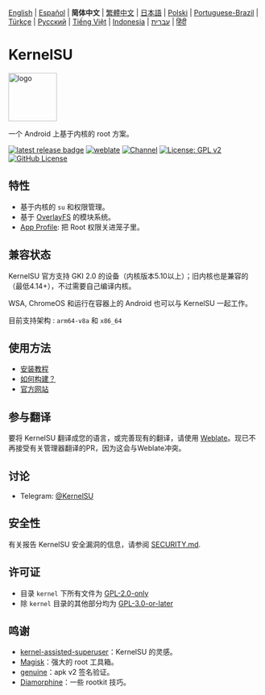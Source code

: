 [English](README.md) | [Español](README_ES.md) | **简体中文** | [繁體中文](README_TW.md) | [日本語](README_JP.md) | [Polski](README_PL.md) | [Portuguese-Brazil](README_PT-BR.md) | [Türkçe](README_TR.md) | [Русский](README_RU.md) | [Tiếng Việt](README_VI.md) | [Indonesia](README_ID.md) | [עברית](README_iw.md) | [हिंदी](README_IN.md)

# KernelSU

<img src="https://kernelsu.org/logo.png" style="width: 96px;" alt="logo">

一个 Android 上基于内核的 root 方案。

[![latest release badge](https://img.shields.io/github/v/release/wxt1221/KernelSU?label=Release&logo=github)](https://github.com/wxt1221/KernelSU/releases/latest)
[![weblate](https://img.shields.io/badge/Localization-Weblate-teal?logo=weblate)](https://hosted.weblate.org/engage/kernelsu)
[![Channel](https://img.shields.io/badge/Follow-Telegram-blue.svg?logo=telegram)](https://t.me/KernelSU)
[![License: GPL v2](https://img.shields.io/badge/License-GPL%20v2-orange.svg?logo=gnu)](https://www.gnu.org/licenses/old-licenses/gpl-2.0.en.html)
[![GitHub License](https://img.shields.io/github/license/wxt1221/KernelSU?logo=gnu)](/LICENSE)


## 特性

- 基于内核的 `su` 和权限管理。
- 基于 [OverlayFS](https://en.wikipedia.org/wiki/OverlayFS) 的模块系统。
- [App Profile](https://kernelsu.org/guide/app-profile.html): 把 Root 权限关进笼子里。

## 兼容状态

KernelSU 官方支持 GKI 2.0 的设备（内核版本5.10以上）；旧内核也是兼容的（最低4.14+），不过需要自己编译内核。

WSA, ChromeOS 和运行在容器上的 Android 也可以与 KernelSU 一起工作。

目前支持架构 : `arm64-v8a` 和 `x86_64`

## 使用方法

- [安装教程](https://kernelsu.org/zh_CN/guide/installation.html)
- [如何构建？](https://kernelsu.org/zh_CN/guide/how-to-build.html)
- [官方网站](https://kernelsu.org/)

## 参与翻译

要将 KernelSU 翻译成您的语言，或完善现有的翻译，请使用 [Weblate](https://hosted.weblate.org/engage/kernelsu/)。现已不再接受有关管理器翻译的PR，因为这会与Weblate冲突。

## 讨论

- Telegram: [@KernelSU](https://t.me/KernelSU)

## 安全性
有关报告 KernelSU 安全漏洞的信息，请参阅 [SECURITY.md](/SECURITY.md).

## 许可证

- 目录 `kernel` 下所有文件为 [GPL-2.0-only](https://www.gnu.org/licenses/old-licenses/gpl-2.0.en.html)
- 除 `kernel` 目录的其他部分均为 [GPL-3.0-or-later](https://www.gnu.org/licenses/gpl-3.0.html)

## 鸣谢

- [kernel-assisted-superuser](https://git.zx2c4.com/kernel-assisted-superuser/about/)：KernelSU 的灵感。
- [Magisk](https://github.com/topjohnwu/Magisk)：强大的 root 工具箱。
- [genuine](https://github.com/brevent/genuine/)：apk v2 签名验证。
- [Diamorphine](https://github.com/m0nad/Diamorphine)：一些 rootkit 技巧。
